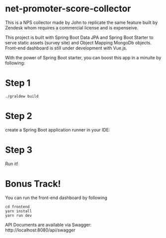 # net-promoter-score-collector

This is a NPS collector made by John to replicate the same feature built by Zendesk whom requires a commercial license and is expenseive. 

This project is built with Spring Boot Data JPA and Spring Boot Starter to serve static assets (survey site) and Object Mapping MongoDb objects. Front-end dashboard is still under development with Vue.js.

With the power of Spring Boot starter, you can boost this app in a minuite by following:

# Step 1
```
./graldew build
```

# Step 2
create a Spring Boot application runner in your IDE:

# Step 3
Run it!

# Bonus Track!
You can run the front-end dashboard by following
```
cd frontend
yarn install
yarn run dev
```

API Documents are available via Swagger: http://localhost:8080/api/swagger
